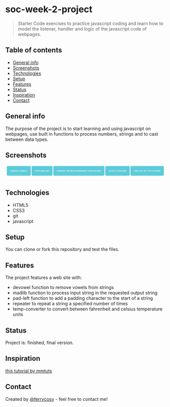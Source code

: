# soc-week-2-project
> Starter Code exercises to practice javascript coding and learn how to model the listener, handler and logic of the javascript code of webpages.

## Table of contents
* [General info](#general-info)
* [Screenshots](#screenshots)
* [Technologies](#technologies)
* [Setup](#setup)
* [Features](#features)
* [Status](#status)
* [Inspiration](#inspiration)
* [Contact](#contact)

## General info
The purpose of the project is to start learning and using javascript on webpages, use built in functions to process numbers, strings and to cast between data types.

## Screenshots
![Example screenshot](./img/screenshot.jpg)

## Technologies
* HTML5
* CSS3
* git
* javascript

## Setup
You can clone or fork this repository and test the files.

## Features
The project features a web site with:
* devowel function to remove vowels from strings
* madlib function to process input string in the requested output string
* pad-left function to add a padding character to the start of a string
* repeater to repeat a string a specified number of times
* temp-converter to convert between fahrenheit and celsius temperature units 

## Status
Project is: finished, final version.

## Inspiration
[this tutorial by mmtuts](https://www.youtube.com/watch?v=qQEYAOPWDzk)

## Contact
Created by [@ferrycosv](www.github.com/ferrycosv) - feel free to contact me!